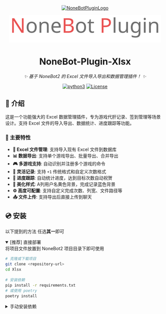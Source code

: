 <!-- markdownlint-disable MD031 MD033 MD036 MD041 -->

<div align="center">

<a href="https://v2.nonebot.dev/store">
  <img src="https://raw.githubusercontent.com/A-kirami/nonebot-plugin-template/resources/nbp_logo.png" width="180" height="180" alt="NoneBotPluginLogo">
</a>

<p>
  <img src="https://raw.githubusercontent.com/lgc-NB2Dev/readme/main/template/plugin.svg" alt="NoneBotPluginText">
</p>

# NoneBot-Plugin-Xlsx

_✨ 基于 NoneBot2 的 Excel 文件导入导出和数据管理插件！ ✨_

[![python3](https://img.shields.io/badge/python-3.9+-blue.svg)](https://www.python.org/)
[![License](https://img.shields.io/badge/license-MIT-blue.svg)](https://opensource.org/licenses/MIT)

</div>

## 📖 介绍

这是一个功能强大的 Excel 数据管理插件，专为游戏代肝记录、签到管理等场景设计。支持 Excel 文件的导入导出、数据统计、进度跟踪等功能。

### 🌟 主要特性

- **📁 Excel 文件管理**: 支持导入现有 Excel 文件到数据库
- **📊 数据导出**: 支持单个游戏导出、批量导出、合并导出
- **🎮 多游戏支持**: 自动识别并注册多个游戏的命令
- **📝 灵活记录**: 支持 `+1` 传统格式和自定义次数格式
- **🎯 进度跟踪**: 自动统计进度，达到目标次数自动祝贺
- **🎨 美化样式**: A列用户名黄色背景，完成记录蓝色背景
- **⚙️ 高度可配置**: 支持自定义完成次数、列宽、文件路径等
- **📤 文件上传**: 支持导出后直接上传到聊天

## 💿 安装

以下提到的方法 任选**其一**即可

<details open>
<summary>[推荐] 直接部署</summary>
将项目文件放置到 NoneBot2 项目目录下即可使用

```bash
# 克隆或下载项目
git clone <repository-url>
cd Xlsx

# 安装依赖
pip install -r requirements.txt
# 或使用 poetry
poetry install
```

</details>

<details>
<summary>手动安装依赖</summary>

<details>
<summary>pip</summary>

```bash
pip install nonebot-plugin-areusleepy
```

</details>

打开 nonebot2 项目根目录下的 `pyproject.toml` 文件, 在 `[tool.nonebot]` 部分配置插件路径：

```toml
[tool.nonebot]
plugin_dirs = ["./plugins"]
```

## ⚙️ 配置

### 环境变量配置

在 `.env` 文件中配置以下变量（可选）：

```ini
# ===== 基础路径配置 =====
EXCEL_FOLDER="./xlsx"              # Excel文件目录路径

# ===== 调试配置 =====  
DEBUG_MODE=false                   # 是否启用调试模式

# ===== Excel格式配置 =====
ROW_HEIGHT=50.0                    # 行高设置（单位：磅）
NAME_COLUMN_WIDTH=20.0             # A列列宽设置（单位：字符数）

# ===== 游戏逻辑配置 =====
COMPLETION_COUNT=30                # 完成一个周期所需的次数
```

### 配置说明

- **EXCEL_FOLDER**: Excel文件存储目录，默认为项目根目录下的 `xlsx` 文件夹
- **DEBUG_MODE**: 开启后会显示详细的调试信息
- **ROW_HEIGHT**: Excel表格行高，默认50磅
- **NAME_COLUMN_WIDTH**: A列（用户名列）宽度，默认20字符
- **COMPLETION_COUNT**: 完成一个周期所需次数，可根据需要调整（如10、30、50、100等）

## 🎉 使用

### 📥 导入 Excel 文件

首先需要将现有的 Excel 文件导入到数据库：

```
/xlsximport                    # 查看可导入的文件列表
/xlsximport 原神.xlsx          # 导入指定Excel文件
```

### 🎮 游戏记录命令

导入成功后，会自动注册对应的游戏命令：

```
# 传统格式（向后兼容）
/原神 玩家名 +1                # 为玩家添加1次记录
/绝区零 小明 +1               # 为小明添加1次记录

# 新格式（自定义次数）  
/原神 玩家名 5                # 为玩家添加5次记录
/崩铁 小红 20                # 为小红添加20次记录
/绝区零 带空格的用户 10        # 支持带空格的用户名
```

### 📤 导出功能

```
# 查看可导出的游戏
/xlsxexport

# 导出单个游戏
/xlsxexport 原神              # 导出原神数据到Excel文件
/xlsxexport 原神 upload       # 导出原神数据并上传到聊天

# 批量导出
/xlsxexport all               # 将所有游戏合并导出到一个Excel文件的不同sheet
/xlsxexport all upload        # 合并导出并上传到聊天
```

### 💡 使用场景示例

<details>
<summary>📝 日常签到记录</summary>

```
用户: /原神 张三 +1
机器人: ✅ 已更新 张三 的记录: 06-15_1

用户: /原神 张三 +1  
机器人: ✅ 已更新 张三 的记录: 06-15_2
```

</details>

<details>
<summary>🔄 批量补录记录</summary>

```
用户: /绝区零 李四 10
机器人: ✅ 已为 李四 添加 10 条记录
        记录: 06-15_1, 06-15_2, 06-15_3, 06-15_4, 06-15_5, 06-15_6, 06-15_7, 06-15_8, 06-15_9, 06-15_10
        当前进度: 10/30
```

</details>

<details>
<summary>🎯 完成目标庆祝</summary>

```
用户: /崩铁 王五 5
机器人: ✅ 已为 王五 添加 5 条记录
        记录: 06-15_26, 06-15_27, 06-15_28, 06-15_29, 06-15_30
        🎉 恭喜完成30次！
```

</details>

### ⚠️ 使用限制

- 自定义次数范围：1-100
- 达到设定的完成次数后自动开始新周期
- 文件上传大小限制：30MB
- 支持的文件格式：`.xlsx`

## � 技术特性

### 📊 数据管理

- **SQLite 数据库**: 使用 SQLite 作为数据存储，轻量且可靠
- **多周期支持**: 自动管理用户的多个周期记录
- **数据完整性**: 自动处理数据导入时的格式兼容性

### 🎨 Excel 样式

- **A列黄色背景**: 用户名列统一使用黄色背景，便于识别
- **完成记录蓝色背景**: 已完成周期的记录使用蓝色背景标识
- **无表头设计**: 数据从第1行开始，没有表头行
- **时间戳文件名**: 导出文件自动添加时间戳避免重名

### 📁 文件组织

```
项目结构：
xlsx/                          # Excel文件存储目录
├── 原神.xlsx                  # 原始Excel文件
├── 绝区零.xlsx
├── 崩铁.xlsx
└── exports/                   # 导出文件目录
    ├── 原神_export_06-15-1430.xlsx
    ├── 绝区零_export_06-15-1431.xlsx
    └── all_games_export_06-15-1432.xlsx

plugins/xlsx/                  # 插件源码目录
├── __init__.py
├── __main__.py               # 主逻辑和命令处理
├── config.py                 # 配置管理
├── database.py               # 数据库操作
├── excel_importer.py         # Excel导入功能
└── excel_exporter.py         # Excel导出功能
```

## 📞 联系与支持

### 🐛 问题反馈

如果遇到问题或有建议，请通过以下方式联系：

- **GitHub Issues**: 在项目仓库提交问题
- **QQ群**: [待补充]
- **邮箱**: [待补充]

### 🤝 贡献指南

欢迎提交 Pull Request 来改进这个项目！

1. Fork 本仓库
2. 创建功能分支 (`git checkout -b feature/AmazingFeature`)
3. 提交更改 (`git commit -m 'Add some AmazingFeature'`)
4. 推送到分支 (`git push origin feature/AmazingFeature`)
5. 提交 Pull Request

## 💡 鸣谢

- **NoneBot2**: 感谢 NoneBot2 框架提供的强大功能
- **OpenPyXL**: 感谢 OpenPyXL 库提供的 Excel 操作支持
- **OneBot**: 感谢 OneBot 协议的标准化

## 📝 更新日志

### v0.1.0

- ✨ 初始版本发布
- 📁 支持 Excel 文件导入导出
- 🎮 支持多游戏动态命令注册
- 📝 支持传统 `+1` 和自定义次数格式
- 🎨 实现 A列黄色背景和完成记录蓝色背景
- ⚙️ 支持可配置的完成次数
- 📤 支持文件上传功能
- 🔄 支持合并导出到单个 Excel 文件的多个 sheet

### 计划功能

- 📊 数据统计和图表功能
- 🔔 完成提醒和通知功能  
- 👥 用户排行榜功能
- 📅 定时任务和自动备份
- 🌐 Web 管理界面

---

<div align="center">

**如果这个项目对你有帮助，请给它一个 ⭐ Star！**

</div>
